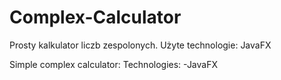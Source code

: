 # Complex-Calculator
Prosty kalkulator liczb zespolonych.
Użyte technologie:
JavaFX

Simple complex calculator:
Technologies:
-JavaFX
